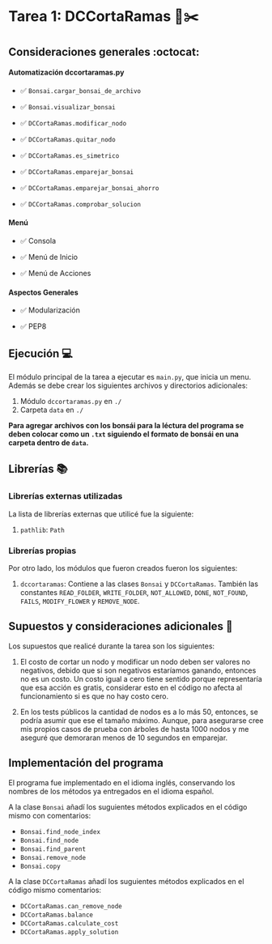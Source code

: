 # Tarea 1: DCCortaRamas 🌳✂️

## Consideraciones generales :octocat:

#### Automatización dccortaramas.py

- ✅ `Bonsai.cargar_bonsai_de_archivo`

- ✅ `Bonsai.visualizar_bonsai`

- ✅ `DCCortaRamas.modificar_nodo`

- ✅ `DCCortaRamas.quitar_nodo`

- ✅ `DCCortaRamas.es_simetrico`

- ✅ `DCCortaRamas.emparejar_bonsai`

- ✅ `DCCortaRamas.emparejar_bonsai_ahorro`

- ✅ `DCCortaRamas.comprobar_solucion`

#### Menú

- ✅ Consola

- ✅ Menú de Inicio

- ✅ Menú de Acciones

#### Aspectos Generales

- ✅ Modularización

- ✅ PEP8

## Ejecución :computer:

El módulo principal de la tarea a ejecutar es `main.py`, que inicia un menu. Además se debe crear los siguientes archivos y directorios adicionales:

1. Módulo `dccortaramas.py` en `./`
2. Carpeta `data` en `./`

**Para agregar archivos con los bonsái para la léctura del programa se deben colocar como un `.txt` siguiendo el formato de bonsái en una carpeta dentro de `data`.**

## Librerías :books:

### Librerías externas utilizadas

La lista de librerías externas que utilicé fue la siguiente:

1. `pathlib`: `Path`

### Librerías propias

Por otro lado, los módulos que fueron creados fueron los siguientes:

1. `dccortaramas`: Contiene a las clases `Bonsai` y `DCCortaRamas`. También las constantes `READ_FOLDER`, `WRITE_FOLDER`, `NOT_ALLOWED`, `DONE`, `NOT_FOUND`, `FAILS`, `MODIFY_FLOWER` y `REMOVE_NODE`.

## Supuestos y consideraciones adicionales :thinking:

Los supuestos que realicé durante la tarea son los siguientes:

1. El costo de cortar un nodo y modificar un nodo deben ser valores no negativos, debido que si son negativos estaríamos ganando, entonces no es un costo. Un costo igual a cero tiene sentido porque representaría que esa acción es gratis, considerar esto en el código no afecta al funcionamiento si es que no hay costo cero.

2. En los tests públicos la cantidad de nodos es a lo más 50, entonces, se podría asumir que ese el tamaño máximo. Aunque, para asegurarse cree mis propios casos de prueba con árboles de hasta 1000 nodos y me aseguré que demoraran menos de 10 segundos en emparejar.

## Implementación del programa

El programa fue implementado en el idioma inglés, conservando los nombres de los métodos ya entregados en el idioma español.

A la clase `Bonsai` añadí los suguientes métodos explicados en el código mismo con comentarios:

- `Bonsai.find_node_index`
- `Bonsai.find_node`
- `Bonsai.find_parent`
- `Bonsai.remove_node`
- `Bonsai.copy`

A la clase `DCCortaRamas` añadí los suguientes métodos explicados en el código mismo comentarios:

- `DCCortaRamas.can_remove_node`
- `DCCortaRamas.balance`
- `DCCortaRamas.calculate_cost`
- `DCCortaRamas.apply_solution`
